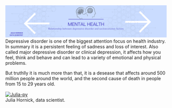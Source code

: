  <img  src="https://github.com/juliahornick/mental_health_evaluation/blob/main/image/header1.png?raw=true"/>  
  Depressive disorder is one of the biggest attention focus on health industry. In summary it is a persistent feeling of sadness and loss of interest. Also called major depressive disorder or clinical depression, it affects how you feel, think and behave and can lead to a variety of emotional and physical problems. 

  But truthlly it is much more than that, it is a desease that affects around 500 million people around the world, and the second cause of death in people from 15 to 29 years old.

<a href="https://www.linkedin.com/in/juliahornick" target="_blank"><img align="center" alt="Julia-py" height="50" width="70" src="https://cdn.jsdelivr.net/gh/devicons/devicon/icons/linkedin/linkedin-original.svg" target="_blank"></a>  
Julia Hornick, data scientist.
